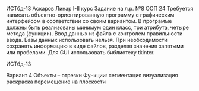 ИСТбд-13 Аскаров Линар I-II курс
Задание на л.р. №8 ООП 24
Требуется написать объектно-ориентированную программу с графическим интерфейсом в соответствии со своим вариантом. 
В программе должны быть реализованы минимум один класс, три атрибута, четыре метода (функции). 
Ввод данных из файла с контролем правильности ввода. 
Базы данных использовать нельзя. При необходимости сохранять информацию в виде файлов, разделяя значения запятыми или пробелами. 
Для GUI использовать библиотеку tkinter.

ИСТбд-13

Вариант 4
Объекты – отрезки
Функции:	сегментация
визуализация
раскраска
перемещение на плоскости
